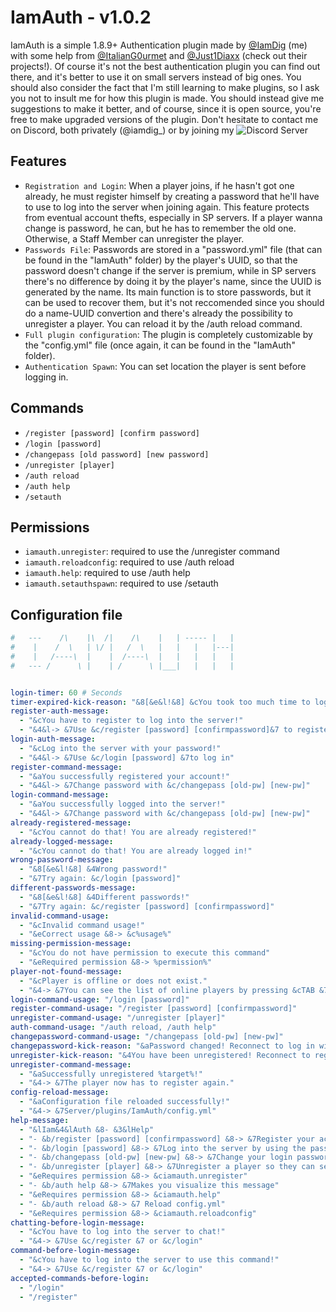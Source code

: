 # IamAuth - v1.0.2
IamAuth is a simple 1.8.9+ Authentication plugin made by [@IamDig](https://github.com/IamDig) (me) with some help from [@ItalianG0urmet](https://github.com/ItalianG0urmet) and [@Just1Diaxx](https://github.com/Just1Diaxx) (check out their projects!). Of course it's not the best authentication plugin you can find out there, and it's better to use it on small servers instead of big ones. You should also consider the fact that I'm still learning to make plugins, so I ask you not to insult me for how this plugin is made. You should instead give me suggestions to make it better, and of course, since it is open source, you're free to make upgraded versions of the plugin. Don't hesitate to contact me on Discord, both privately (@iamdig_) or by joining my ![Discord Server](https://discord.gg/MzaMYZXtg2)

## Features
- ```Registration and Login```: When a player joins, if he hasn't got one already, he must register himself by creating a password that he'll have to use to log into the server when joining again. This feature protects from eventual account thefts, especially in SP servers. If a player wanna change is password, he can, but he has to remember the old one. Otherwise, a Staff Member can unregister the player.
- ```Passwords File```: Passwords are stored in a "password.yml" file (that can be found in the "IamAuth" folder) by the player's UUID, so that the password doesn't change if the server is premium, while in SP servers there's no difference by doing it by the player's name, since the UUID is generated by the name. Its main function is to store passwords, but it can be used to recover them, but it's not reccomended since you should do a name-UUID convertion and there's already the possibility to unregister a player. You can reload it by the /auth reload command.
- ```Full plugin configuration```: The plugin is completely customizable by the "config.yml" file (once again, it can be found in the "IamAuth" folder).
- ```Authentication Spawn```: You can set location the player is sent before logging in.

## Commands
- ```/register [password] [confirm password]```
- ```/login [password]```
- ```/changepass [old password] [new password]```
- ```/unregister [player]```
- ```/auth reload```
- ```/auth help```
- ```/setauth```

## Permissions
- ```iamauth.unregister```: required to use the /unregister command
- ```iamauth.reloadconfig```: required to use /auth reload
- ```iamauth.help```: required to use /auth help
- ```iamauth.setauthspawn```: required to use /setauth

## Configuration file
```yml
#   ---    /\    |\  /|    /\    |   | ----- |   |
#    |    /  \   | \/ |   /  \   |   |   |   |---|
#    |   /----\  |    |  /----\  |   |   |   |   |
#   --- /      \ |    | /      \ |___|   |   |   |


login-timer: 60 # Seconds
timer-expired-kick-reason: "&8[&e&l!&8] &cYou took too much time to log in! &8[&e&l!&8]"
register-auth-message:
  - "&cYou have to register to log into the server!"
  - "&4&l-> &7Use &c/register [password] [confirmpassword]&7 to register"
login-auth-message:
  - "&cLog into the server with your password!"
  - "&4&l-> &7Use &c/login [password] &7to log in"
register-command-message:
  - "&aYou successfully registered your account!"
  - "&4&l-> &7Change password with &c/changepass [old-pw] [new-pw]"
login-command-message:
  - "&aYou successfully logged into the server!"
  - "&4&l-> &7Change password with &c/changepass [old-pw] [new-pw]"
already-registered-message:
  - "&cYou cannot do that! You are already registered!"
already-logged-message:
  - "&cYou cannot do that! You are already logged in!"
wrong-password-message:
  - "&8[&e&l!&8] &4Wrong password!"
  - "&7Try again: &c/login [password]"
different-passwords-message:
  - "&8[&e&l!&8] &4Different passwords!"
  - "&7Try again: &c/register [password] [confirmpassword]"
invalid-command-usage:
  - "&cInvalid command usage!"
  - "&eCorrect usage &8-> &c%usage%"
missing-permission-message:
  - "&cYou do not have permission to execute this command"
  - "&eRequired permission &8-> %permission%"
player-not-found-message:
  - "&cPlayer is offline or does not exist."
  - "&4-> &7You can see the list of online players by pressing &cTAB &7while typing the command"
login-command-usage: "/login [password]"
register-command-usage: "/register [password] [confirmpassword]"
unregister-command-usage: "/unregister [player]"
auth-command-usage: "/auth reload, /auth help"
changepassword-command-usage: "/changepass [old-pw] [new-pw]"
changepassword-kick-reason: "&aPassword changed! Reconnect to log in with the new password!"
unregister-kick-reason: "&4You have been unregistered! Reconnect to register again!"
unregister-command-message:
  - "&aSuccessfully unregistered %target%!"
  - "&4-> &7The player now has to register again."
config-reload-message:
  - "&aConfiguration file reloaded successfully!"
  - "&4-> &7Server/plugins/IamAuth/config.yml"
help-message:
  - "&lIam&4&lAuth &8- &3&lHelp"
  - "- &b/register [password] [confirmpassword] &8-> &7Register your account by setting your login password"
  - "- &b/login [password] &8-> &7Log into the server by using the password you set when registering"
  - "- &b/changepass [old-pw] [new-pw] &8-> &7Change your login password."
  - "- &b/unregister [player] &8-> &7Unregister a player so they can set a new password in case they have lost the old one"
  - "&eRequires permission &8-> &ciamauth.unregister"
  - "- &b/auth help &8-> &7Makes you visualize this message"
  - "&eRequires permission &8-> &ciamauth.help"
  - "- &b/auth reload &8-> &7 Reload config.yml"
  - "&eRequires permission &8-> &ciamauth.reloadconfig"
chatting-before-login-message:
  - "&cYou have to log into the server to chat!"
  - "&4-> &7Use &c/register &7 or &c/login"
command-before-login-message:
  - "&cYou have to log into the server to use this command!"
  - "&4-> &7Use &c/register &7 or &c/login"
accepted-commands-before-login:
  - "/login"
  - "/register"
